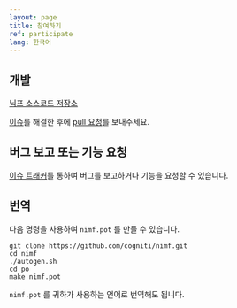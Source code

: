 ```yaml
---
layout: page
title: 참여하기
ref: participate
lang: 한국어
---
```


## 개발

[님프 소스코드 저장소](https://github.com/cogniti/nimf)

[이슈](https://github.com/cogniti/nimf/issues)를 해결한 후에 [pull 요청](https://github.com/cogniti/nimf/pulls)를 보내주세요.

## 버그 보고 또는 기능 요청

[이슈 트래커](https://github.com/cogniti/nimf/issues)를 통하여 버그를 보고하거나 기능을 요청할 수 있습니다.

## 번역

다음 명령을 사용하여 `nimf.pot` 를 만들 수 있습니다.


```
git clone https://github.com/cogniti/nimf.git
cd nimf
./autogen.sh
cd po
make nimf.pot
```

`nimf.pot` 를 귀하가 사용하는 언어로 번역해도 됩니다.

